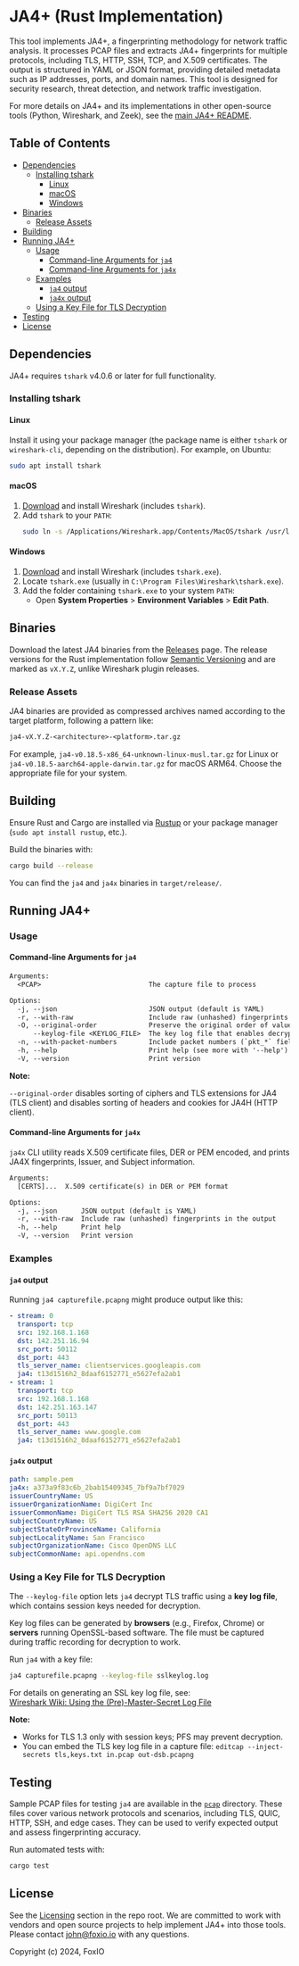 # JA4+ (Rust Implementation) <!-- omit from toc -->

This tool implements JA4+, a fingerprinting methodology for network traffic analysis. It processes PCAP files and extracts JA4+ fingerprints for multiple protocols, including TLS, HTTP, SSH, TCP, and X.509 certificates. The output is structured in YAML or JSON format, providing detailed metadata such as IP addresses, ports, and domain names. This tool is designed for security research, threat detection, and network traffic investigation.

For more details on JA4+ and its implementations in other open-source tools (Python, Wireshark, and Zeek), see the [main JA4+ README](../README.md).

## Table of Contents <!-- omit from toc -->

- [Dependencies](#dependencies)
  - [Installing tshark](#installing-tshark)
    - [Linux](#linux)
    - [macOS](#macos)
    - [Windows](#windows)
- [Binaries](#binaries)
  - [Release Assets](#release-assets)
- [Building](#building)
- [Running JA4+](#running-ja4)
  - [Usage](#usage)
    - [Command-line Arguments for `ja4`](#command-line-arguments-for-ja4)
    - [Command-line Arguments for `ja4x`](#command-line-arguments-for-ja4x)
  - [Examples](#examples)
    - [`ja4` output](#ja4-output)
    - [`ja4x` output](#ja4x-output)
  - [Using a Key File for TLS Decryption](#using-a-key-file-for-tls-decryption)
- [Testing](#testing)
- [License](#license)

## Dependencies

JA4+ requires `tshark` v4.0.6 or later for full functionality.

### Installing tshark

#### Linux

Install it using your package manager (the package name is either `tshark` or `wireshark-cli`, depending on the distribution). For example, on Ubuntu:

```sh
sudo apt install tshark
```

#### macOS

1. [Download](https://www.wireshark.org/download.html) and install Wireshark (includes `tshark`).
2. Add `tshark` to your `PATH`:
   ```sh
   sudo ln -s /Applications/Wireshark.app/Contents/MacOS/tshark /usr/local/bin/tshark
   ```

#### Windows

1. [Download](https://www.wireshark.org/download.html) and install Wireshark (includes `tshark.exe`).
2. Locate `tshark.exe` (usually in `C:\Program Files\Wireshark\tshark.exe`).
3. Add the folder containing `tshark.exe` to your system `PATH`:
   - Open **System Properties** > **Environment Variables** > **Edit Path**.

## Binaries

Download the latest JA4 binaries from the [Releases](https://github.com/FoxIO-LLC/ja4/releases) page. The release versions for the Rust implementation follow [Semantic Versioning](https://semver.org/) and are marked as `vX.Y.Z`, unlike Wireshark plugin releases.

### Release Assets

JA4 binaries are provided as compressed archives named according to the target platform, following a pattern like:

```txt
ja4-vX.Y.Z-<architecture>-<platform>.tar.gz
```

For example, `ja4-v0.18.5-x86_64-unknown-linux-musl.tar.gz` for Linux or `ja4-v0.18.5-aarch64-apple-darwin.tar.gz` for macOS ARM64. Choose the appropriate file for your system.

## Building

Ensure Rust and Cargo are installed via [Rustup](https://rustup.rs/) or your package manager (`sudo apt install rustup`, etc.).  

Build the binaries with:  

```sh
cargo build --release
```

You can find the `ja4` and `ja4x` binaries in `target/release/`.

## Running JA4+

### Usage

#### Command-line Arguments for `ja4`

```txt
Arguments:
  <PCAP>                           The capture file to process

Options:
  -j, --json                       JSON output (default is YAML)
  -r, --with-raw                   Include raw (unhashed) fingerprints in the output
  -O, --original-order             Preserve the original order of values
      --keylog-file <KEYLOG_FILE>  The key log file that enables decryption of TLS traffic
  -n, --with-packet-numbers        Include packet numbers (`pkt_*` fields) in the output
  -h, --help                       Print help (see more with '--help')
  -V, --version                    Print version
```

**Note:**

`--original-order` disables sorting of ciphers and TLS extensions for JA4 (TLS client) and disables sorting of headers and cookies for JA4H (HTTP client).

#### Command-line Arguments for `ja4x`

`ja4x` CLI utility reads X.509 certificate files, DER or PEM encoded, and prints JA4X fingerprints, Issuer, and Subject information.

```txt
Arguments:
  [CERTS]...  X.509 certificate(s) in DER or PEM format

Options:
  -j, --json      JSON output (default is YAML)
  -r, --with-raw  Include raw (unhashed) fingerprints in the output
  -h, --help      Print help
  -V, --version   Print version
```

### Examples

#### `ja4` output

Running `ja4 capturefile.pcapng` might produce output like this:

```yaml
- stream: 0
  transport: tcp
  src: 192.168.1.168
  dst: 142.251.16.94
  src_port: 50112
  dst_port: 443
  tls_server_name: clientservices.googleapis.com
  ja4: t13d1516h2_8daaf6152771_e5627efa2ab1
- stream: 1
  transport: tcp
  src: 192.168.1.168
  dst: 142.251.163.147
  src_port: 50113
  dst_port: 443
  tls_server_name: www.google.com
  ja4: t13d1516h2_8daaf6152771_e5627efa2ab1
```

#### `ja4x` output

```yaml
path: sample.pem
ja4x: a373a9f83c6b_2bab15409345_7bf9a7bf7029
issuerCountryName: US
issuerOrganizationName: DigiCert Inc
issuerCommonName: DigiCert TLS RSA SHA256 2020 CA1
subjectCountryName: US
subjectStateOrProvinceName: California
subjectLocalityName: San Francisco
subjectOrganizationName: Cisco OpenDNS LLC
subjectCommonName: api.opendns.com
```

### Using a Key File for TLS Decryption

The `--keylog-file` option lets `ja4` decrypt TLS traffic using a **key log file**, which contains session keys needed for decryption.

Key log files can be generated by **browsers** (e.g., Firefox, Chrome) or **servers** running OpenSSL-based software. The file must be captured during traffic recording for decryption to work.

Run `ja4` with a key file:

```sh
ja4 capturefile.pcapng --keylog-file sslkeylog.log
```

For details on generating an SSL key log file, see:  
[Wireshark Wiki: Using the (Pre)-Master-Secret Log File](https://wiki.wireshark.org/TLS#using-the-pre-master-secret)

**Note:**

- Works for TLS 1.3 only with session keys; PFS may prevent decryption.
- You can embed the TLS key log file in a capture file: `editcap --inject-secrets tls,keys.txt in.pcap out-dsb.pcapng`

## Testing

Sample PCAP files for testing `ja4` are available in the [`pcap`](../pcap/) directory. These files cover various network protocols and scenarios, including TLS, QUIC, HTTP, SSH, and edge cases. They can be used to verify expected output and assess fingerprinting accuracy.

Run automated tests with:

```sh
cargo test
```

## License

See the [Licensing](../README.md#licensing) section in the repo root. We are committed to work with vendors and open source projects to help implement JA4+ into those tools. Please contact john@foxio.io with any questions.

Copyright (c) 2024, FoxIO

